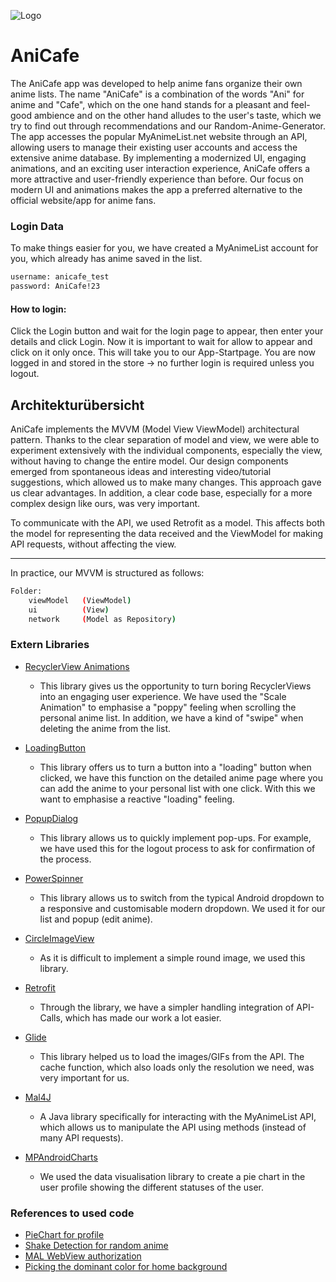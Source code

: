 
![Logo](https://i.ibb.co/YtDkBHb/Group-395-1.png)


# AniCafe


The AniCafe app was developed to help anime fans organize their own anime lists. The name "AniCafe" is a combination of the words "Ani" for anime and "Cafe", which on the one hand stands for a pleasant and feel-good ambience and on the other hand alludes to the user's taste, which we try to find out through recommendations and our Random-Anime-Generator.
The app accesses the popular MyAnimeList.net website through an API, allowing users to manage their existing user accounts and access the extensive anime database. By implementing a modernized UI, engaging animations, and an exciting user interaction experience, AniCafe offers a more attractive and user-friendly experience than before. Our focus on modern UI and animations makes the app a preferred alternative to the official website/app for anime fans.
### Login Data
To make things easier for you, we have created a MyAnimeList account for you, which already has anime saved in the list.

```bash
username: anicafe_test
password: AniCafe!23
```

#### How to login:
Click the Login button and wait for the login page to appear, then enter your details and click Login. Now it is important to wait for allow to appear and click on it only once. This will take you to our App-Startpage. You are now logged in and stored in the store -> no further login is required unless you logout. 


## Architekturübersicht
AniCafe implements the MVVM (Model View ViewModel) architectural pattern. Thanks to the clear separation of model and view, we were able to experiment extensively with the individual components, especially the view, without having to change the entire model. Our design components emerged from spontaneous ideas and interesting video/tutorial suggestions, which allowed us to make many changes. This approach gave us clear advantages. In addition, a clear code base, especially for a more complex design like ours, was very important.

To communicate with the API, we used Retrofit as a model. This affects both the model for representing the data received and the ViewModel for making API requests, without affecting the view.

---

In practice, our MVVM is structured as follows:

```bash
Folder:
    viewModel   (ViewModel)
    ui          (View)
    network     (Model as Repository)
```
### Extern Libraries

- [RecyclerView Animations](https://github.com/wasabeef/recyclerview-animators)
    - This library gives us the opportunity to turn boring RecyclerViews into an engaging user experience. We have used the "Scale Animation" to emphasise a "poppy" feeling when scrolling the personal anime list. In addition, we have a kind of "swipe" when deleting the anime from the list.

- [LoadingButton](https://github.com/leandroBorgesFerreira/LoadingButtonAndroid)
    - This library offers us to turn a button into a "loading" button when clicked, we have this function on the detailed anime page where you can add the anime to your personal list with one click. With this we want to emphasise a reactive "loading" feeling.

- [PopupDialog](https://github.com/wasabeef/recyclerview-animators)
    - This library allows us to quickly implement pop-ups. For example, we have used this for the logout process to ask for confirmation of the process.

- [PowerSpinner](https://github.com/skydoves/PowerSpinner)
    - This library allows us to switch from the typical Android dropdown to a responsive and customisable modern dropdown. We used it for our list and popup (edit anime).

- [CircleImageView](https://github.com/hdodenhof/CircleImageView)
    - As it is difficult to implement a simple round image, we used this library.

- [Retrofit](https://github.com/square/retrofit)
    - Through the library, we have a simpler handling integration of API-Calls, which has made our work a lot easier.

- [Glide](https://github.com/bumptech/glide)
    - This library helped us to load the images/GIFs from the API. The cache function, which also loads only the resolution we need, was very important for us.

- [Mal4J](https://github.com/KatsuteDev/Mal4J)
    - A Java library specifically for interacting with the MyAnimeList API, which allows us to manipulate the API using methods (instead of many API requests).

- [MPAndroidCharts](https://github.com/PhilJay/MPAndroidChart)
    - We used the data visualisation library to create a pie chart in the user profile showing the different statuses of the user.
### References to used code

- [PieChart for profile](https://youtu.be/fsVdzURuo_Y)
- [Shake Detection for random anime](https://youtu.be/fPa9Sev7il8)
- [MAL WebView authorization](https://stackoverflow.com/questions/69686648/oauth2-authorization-to-my-anime-list-not-working)
- [Picking the dominant color for home background](https://stackoverflow.com/questions/8471236/finding-the-dominant-color-of-an-image-in-an-android-drawable) 